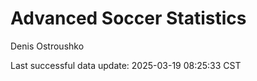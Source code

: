 # Advanced Soccer Statistics
Denis Ostroushko

<!-- gfm -->

Last successful data update: 2025-03-19 08:25:33 CST
